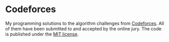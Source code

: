 # Codeforces

My programming solutions to the algorithm challenges from [Codeforces](https://www.codeforces.com). All of them have been submitted to and accepted by the online jury. The code is published under the [MIT license](LICENSE).
